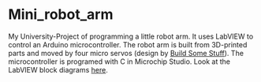 # Mini_robot_arm
My University-Project of programming a little robot arm.
It uses LabVIEW to control an Arduino microcontroller. The robot arm is built from 3D-printed parts and moved by four micro servos (design by [Build Some Stuff](https://www.thingiverse.com/thing:6142959)).
The microcontroller is programed with C in Microchip Studio.
Look at the LabVIEW block diagrams [here](FULLBLOCKDIAGRAM.md).

